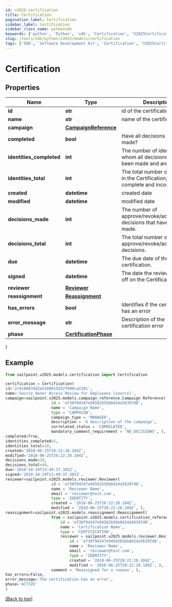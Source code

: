 ```yaml
---
id: v2025-certification
title: Certification
pagination_label: Certification
sidebar_label: Certification
sidebar_class_name: pythonsdk
keywords: ['python', 'Python', 'sdk', 'Certification', 'V2025Certification'] 
slug: /tools/sdk/python/v2025/models/certification
tags: ['SDK', 'Software Development Kit', 'Certification', 'V2025Certification']
---
```


# Certification


## Properties

Name | Type | Description | Notes
------------ | ------------- | ------------- | -------------
**id** | **str** | id of the certification | [optional] 
**name** | **str** | name of the certification | [optional] 
**campaign** | [**CampaignReference**](campaign-reference) |  | [optional] 
**completed** | **bool** | Have all decisions been made? | [optional] 
**identities_completed** | **int** | The number of identities for whom all decisions have been made and are complete. | [optional] 
**identities_total** | **int** | The total number of identities in the Certification, both complete and incomplete. | [optional] 
**created** | **datetime** | created date | [optional] 
**modified** | **datetime** | modified date | [optional] 
**decisions_made** | **int** | The number of approve/revoke/acknowledge decisions that have been made. | [optional] 
**decisions_total** | **int** | The total number of approve/revoke/acknowledge decisions. | [optional] 
**due** | **datetime** | The due date of the certification. | [optional] 
**signed** | **datetime** | The date the reviewer signed off on the Certification. | [optional] 
**reviewer** | [**Reviewer**](reviewer) |  | [optional] 
**reassignment** | [**Reassignment**](reassignment) |  | [optional] 
**has_errors** | **bool** | Identifies if the certification has an error | [optional] 
**error_message** | **str** | Description of the certification error | [optional] 
**phase** | [**CertificationPhase**](certification-phase) |  | [optional] 
}

## Example

```python
from sailpoint.v2025.models.certification import Certification

certification = Certification(
id='2c9180835d2e5168015d32f890ca1581',
name='Source Owner Access Review for Employees [source]',
campaign=sailpoint.v2025.models.campaign_reference.Campaign Reference(
                    id = 'ef38f94347e94562b5bb8424a56397d8', 
                    name = 'Campaign Name', 
                    type = 'CAMPAIGN', 
                    campaign_type = 'MANAGER', 
                    description = 'A description of the campaign', 
                    correlated_status = 'CORRELATED', 
                    mandatory_comment_requirement = 'NO_DECISIONS', ),
completed=True,
identities_completed=5,
identities_total=10,
created='2018-06-25T20:22:28.104Z',
modified='2018-06-25T20:22:28.104Z',
decisions_made=20,
decisions_total=40,
due='2018-10-19T13:49:37.385Z',
signed='2018-10-19T13:49:37.385Z',
reviewer=sailpoint.v2025.models.reviewer.Reviewer(
                    id = 'ef38f94347e94562b5bb8424a56397d8', 
                    name = 'Reviewer Name', 
                    email = 'reviewer@test.com', 
                    type = 'IDENTITY', 
                    created = '2018-06-25T20:22:28.104Z', 
                    modified = '2018-06-25T20:22:28.104Z', ),
reassignment=sailpoint.v2025.models.reassignment.Reassignment(
                    from = sailpoint.v2025.models.certification_reference.Certification Reference(
                        id = 'ef38f94347e94562b5bb8424a56397d8', 
                        name = 'Certification Name', 
                        type = 'CERTIFICATION', 
                        reviewer = sailpoint.v2025.models.reviewer.Reviewer(
                            id = 'ef38f94347e94562b5bb8424a56397d8', 
                            name = 'Reviewer Name', 
                            email = 'reviewer@test.com', 
                            type = 'IDENTITY', 
                            created = '2018-06-25T20:22:28.104Z', 
                            modified = '2018-06-25T20:22:28.104Z', ), ), 
                    comment = 'Reassigned for a reason', ),
has_errors=False,
error_message='The certification has an error',
phase='ACTIVE'
)

```
[[Back to top]](#) 

